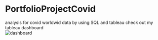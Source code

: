 # PortfolioProjectCovid
analysis for covid worldwid data by using SQL and tableau
check out my tableau dashboard  
![dashboard](https://user-images.githubusercontent.com/77541422/146176644-62391dd0-48b5-453b-af42-126f8a234d1d.PNG)

